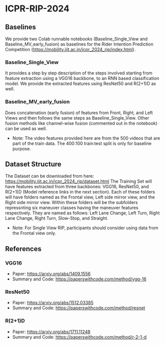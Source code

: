# ICPR-RIP-2024
## Baselines 
We provide two Colab runnable notebooks (Baseline_Single_View and Baseline_MV_early_fusion) as baselines for the Rider Intention Prediction Competition (https://mobility.iiit.ac.in/icpr_2024_rip/index.html). 
### Baseline_Single_View
It provides a step by step description of the steps involved starting from feature extraction using a VGG16 backbone, to an RNN based classification model. We provide the extracted features using ResNet50 and R(2+1)D as well.
### Baseline_MV_early_fusion
Does concatenation (early fusion) of features from Front, Right, and Left Views and then follows the same steps as Baseline_Single_View. Other fusion methods like channel-wise fusion (commented out in the notebook) can be used as well.
- Note: The video features provided here are from the 500 videos that are part of the train data. The 400:100 train:test split is only for baseline purpose.

## Dataset Structure 
The Dataset can be downloaded from here: https://mobility.iiit.ac.in/icpr_2024_rip/dataset.html
The Training Set will have features extracted from three backbones: VGG16, ResNet50, and R(2+1)D (Model reference links in the next section). Each of these folders will have folders named as the Frontal view, Left side mirror view, and the Right side mirror view. Within these folders will be the subfolders repressnting six maneuver classes having the maneuver features respectively. They are named as follows: Left Lane Change, Left Turn, Right Lane Change, Right Turn, Slow-Stop, and Straight.
- Note: For Single View RIP, participants should consider using data from the Frontal view only.

## References

### VGG16
- Paper: https://arxiv.org/abs/1409.1556
- Summary and Code: https://paperswithcode.com/method/vgg-16

### ResNet50
- Paper: https://arxiv.org/abs/1512.03385
- Summary and Code: https://paperswithcode.com/method/resnet

### R(2+1)D
- Paper: https://arxiv.org/abs/1711.11248
- Summary and Code: https://paperswithcode.com/method/r-2-1-d
